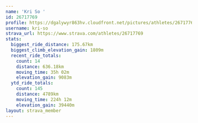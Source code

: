 ```yaml
---
name: 'Kri So '
id: 26717769
profile: https://dgalywyr863hv.cloudfront.net/pictures/athletes/26717769/7761026/14/large.jpg
username: kri-so
strava_url: https://www.strava.com/athletes/26717769
stats:
  biggest_ride_distance: 175.67km
  biggest_climb_elevation_gain: 1809m
  recent_ride_totals:
    count: 14
    distance: 636.18km
    moving_time: 35h 02m
    elevation_gain: 9083m
  ytd_ride_totals:
    count: 145
    distance: 4789km
    moving_time: 224h 12m
    elevation_gain: 39440m
layout: strava_member
--- 
```

